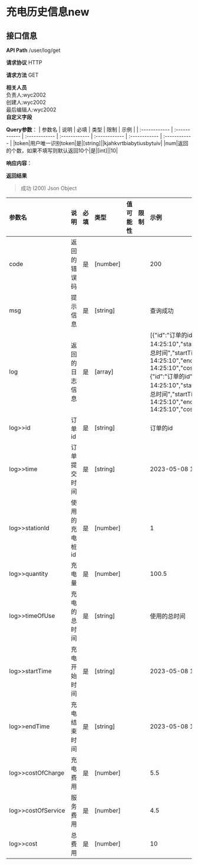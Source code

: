 # 充电历史信息new
## 接口信息

**API Path**
/user/log/get

**请求协议**
HTTP

**请求方法**
GET

**相关人员**  
负责人:wyc2002  
创建人:wyc2002  
最后编辑人:wyc2002  
**自定义字段**  

**Query参数**：
| 参数名 | 说明 | 必填 | 类型 | 限制 | 示例 |
| :------------ | :------------ | :------------ | :------------ | :------------ | :------------ | :------------ |
|token|用户唯一识别token|是|[string]||kjahkvrtbiabytiusbytuiv|
|num|返回的个数，如果不填写则默认返回10个|是|[int]||10|

**响应内容**：

**返回结果**
>成功 (200)
Json
Object

| 参数名  | 说明 | 必填 | 类型 | 值可能性 | 限制 | 示例 |
| :------------ | :------------ | :------------ | :------------ | :------------ | :------------ | :------------ |
|code|返回的错误码|是|[number]| ||200|
|msg|提示信息|是|[string]| ||查询成功|
|log|返回的日志信息|是|[array]| ||[{"id":"订单的id","time":"2023-05-08 14:25:10","stationId":1,"quantity":100.5,"timeOfUse":"使用的总时间","startTime":"2023-05-08 14:25:10","endTime":"2023-05-08 14:25:10","costOfCharge":5.5,"costOfService":4.5,"cost":10},{"id":"订单的id","time":"2023-05-08 14:25:10","stationId":1,"quantity":100.5,"timeOfUse":"使用的总时间","startTime":"2023-05-08 14:25:10","endTime":"2023-05-08 14:25:10","costOfCharge":5.5,"costOfService":4.5,"cost":10}]|
|log>>id|订单id|是|[string]| ||订单的id|
|log>>time|订单提交时间|是|[string]| ||2023-05-08 14:25:10|
|log>>stationId|使用的充电桩id|是|[number]| ||1|
|log>>quantity|充电量|是|[number]| ||100.5|
|log>>timeOfUse|充电的总时间|是|[string]| ||使用的总时间|
|log>>startTime|充电开始时间|是|[string]| ||2023-05-08 14:25:10|
|log>>endTime|充电结束时间|是|[string]| ||2023-05-08 14:25:10|
|log>>costOfCharge|充电费用|是|[number]| ||5.5|
|log>>costOfService|服务费用|是|[number]| ||4.5|
|log>>cost|总费用|是|[number]| ||10|
